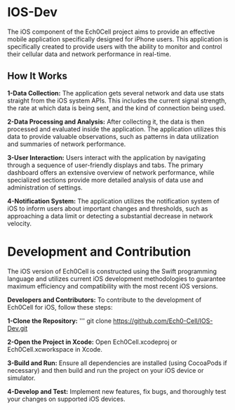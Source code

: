 # IOS-Dev
The iOS component of the Ech0Cell project aims to provide an effective mobile application specifically designed for iPhone users. This application is specifically created to provide users with the ability to monitor and control their cellular data and network performance in real-time.

## How It Works
**1-Data Collection:**
The application gets several network and data use stats straight from the iOS system APIs. This includes the current signal strength, the rate at which data is being sent, and the kind of connection being used.

**2-Data Processing and Analysis:**
After collecting it, the data is then processed and evaluated inside the application. The application utilizes this data to provide valuable observations, such as patterns in data utilization and summaries of network performance.

**3-User Interaction:**
Users interact with the application by navigating through a sequence of user-friendly displays and tabs. The primary dashboard offers an extensive overview of network performance, while specialized sections provide more detailed analysis of data use and administration of settings.

**4-Notification System:**
The application utilizes the notification system of iOS to inform users about important changes and thresholds, such as approaching a data limit or detecting a substantial decrease in network velocity.

# Development and Contribution
The iOS version of Ech0Cell is constructed using the Swift programming language and utilizes current iOS development methodologies to guarantee maximum efficiency and compatibility with the most recent iOS versions.

**Developers and Contributors:**
To contribute to the development of Ech0Cell for iOS, follow these steps:

**1-Clone the Repository:**
''' git clone https://github.com/Ech0-Cell/IOS-Dev.git

**2-Open the Project in Xcode:**
Open Ech0Cell.xcodeproj or Ech0Cell.xcworkspace in Xcode.

**3-Build and Run:**
Ensure all dependencies are installed (using CocoaPods if necessary) and then build and run the project on your iOS device or simulator.

**4-Develop and Test:**
Implement new features, fix bugs, and thoroughly test your changes on supported iOS devices.
